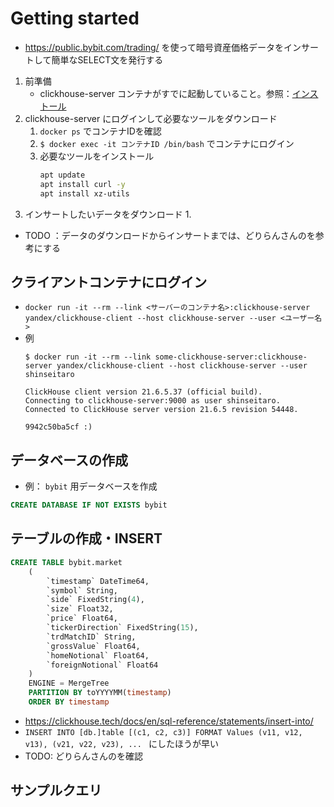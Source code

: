 # Getting started

- https://public.bybit.com/trading/ を使って暗号資産価格データをインサートして簡単なSELECT文を発行する

1. 前準備
    - clickhouse-server コンテナがすでに起動していること。参照：[インストール](./install.md)
1. clickhouse-server にログインして必要なツールをダウンロード
    1. `docker ps` でコンテナIDを確認
    2. `$ docker exec -it コンテナID /bin/bash` でコンテナにログイン
    3. 必要なツールをインストール
        ```bash
        apt update
        apt install curl -y
        apt install xz-utils
        ```
1. インサートしたいデータをダウンロード
    1.     


- TODO ：データのダウンロードからインサートまでは、どりらんさんのを参考にする

## クライアントコンテナにログイン
- `docker run -it --rm --link <サーバーのコンテナ名>:clickhouse-server yandex/clickhouse-client --host clickhouse-server --user <ユーザー名>`
- 例
    ```
    $ docker run -it --rm --link some-clickhouse-server:clickhouse-server yandex/clickhouse-client --host clickhouse-server --user shinseitaro

    ClickHouse client version 21.6.5.37 (official build).
    Connecting to clickhouse-server:9000 as user shinseitaro.
    Connected to ClickHouse server version 21.6.5 revision 54448.

    9942c50ba5cf :)     
    ```

## データベースの作成
- 例： `bybit` 用データベースを作成
```sql
CREATE DATABASE IF NOT EXISTS bybit
``` 
## テーブルの作成・INSERT
```sql
CREATE TABLE bybit.market
    (
        `timestamp` DateTime64,
        `symbol` String,
        `side` FixedString(4),
        `size` Float32,
        `price` Float64,
        `tickerDirection` FixedString(15),
        `trdMatchID` String,
        `grossValue` Float64,
        `homeNotional` Float64,
        `foreignNotional` Float64
    )
    ENGINE = MergeTree
    PARTITION BY toYYYYMM(timestamp)
    ORDER BY timestamp
```
- https://clickhouse.tech/docs/en/sql-reference/statements/insert-into/
- `INSERT INTO [db.]table [(c1, c2, c3)] FORMAT Values (v11, v12, v13), (v21, v22, v23), ...
`    にしたほうが早い
- TODO: どりらんさんのを確認

## サンプルクエリ